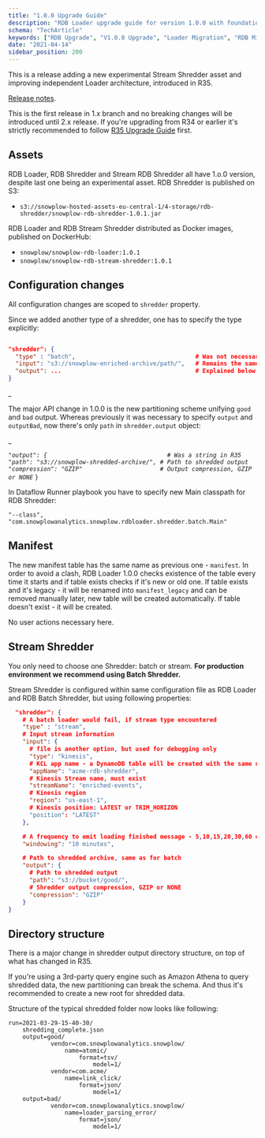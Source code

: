 ```yaml
---
title: "1.0.0 Upgrade Guide"
description: "RDB Loader upgrade guide for version 1.0.0 with foundational behavioral data loading capabilities."
schema: "TechArticle"
keywords: ["RDB Upgrade", "V1.0.0 Upgrade", "Loader Migration", "RDB Migration", "Version Upgrade", "Breaking Changes"]
date: "2021-04-14"
sidebar_position: 200
---
```


This is a release adding a new experimental Stream Shredder asset and improving independent Loader architecture, introduced in R35.

[Release notes](https://github.com/snowplow/snowplow-rdb-loader/releases/tag/1.0.0).

This is the first release in 1.x branch and no breaking changes will be introduced until 2.x release. If you're upgrading from R34 or earlier it's strictly recommended to follow [R35 Upgrade Guide](/docs/api-reference/loaders-storage-targets/snowplow-rdb-loader/upgrade-guides/r35-upgrade-guide/index.md) first.

## Assets

RDB Loader, RDB Shredder and Stream RDB Shredder all have 1.o.0 version, despite last one being an experimental asset. RDB Shredder is published on S3:

- `s3://snowplow-hosted-assets-eu-central-1/4-storage/rdb-shredder/snowplow-rdb-shredder-1.0.1.jar`

RDB Loader and RDB Stream Shredder distributed as Docker images, published on DockerHub:

- `snowplow/snowplow-rdb-loader:1.0.1`
- `snowplow/snowplow-rdb-stream-shredder:1.0.1`

## Configuration changes

All configuration changes are scoped to `shredder` property.

Since we added another type of a shredder, one has to specify the type explicitly:

```json

"shredder": {
  "type" : "batch",                                  # Was not necessary in R35
  "input": "s3://snowplow-enriched-archive/path/",   # Remains the same
  "output": ...                                      # Explained below
}
```

_

The major API change in 1.0.0 is the new partitioning scheme unifying `good` and `bad` output. Whereas previously it was necessary to specify `output` and `outputBad`, now there's only `path` in `shredder.output` object:

_

_`"output": {                                  # Was a string in R35
  "path": "s3://snowplow-shredded-archive/", # Path to shredded output
  "compression": "GZIP"                      # Output compression, GZIP or NONE`_ `}`

In Dataflow Runner playbook you have to specify new Main classpath for RDB Shredder:

```text
"--class", "com.snowplowanalytics.snowplow.rdbloader.shredder.batch.Main"
```

## Manifest

The new manifest table has the same name as previous one - `manifest`. In order to avoid a clash, RDB Loader 1.0.0 checks existence of the table every time it starts and if table exists checks if it's new or old one. If table exists and it's legacy - it will be renamed into `manifest_legacy` and can be removed manually later, new table will be created automatically. If table doesn't exist - it will be created.

No user actions necessary here.

## Stream Shredder

You only need to choose one Shredder: batch or stream. **For production environment we recommend using Batch Shredder.**

Stream Shredder is configured within same configuration file as RDB Loader and RDB Batch Shredder, but using following properties:

```json
  "shredder": {
    # A batch loader would fail, if stream type encountered
    "type" : "stream",
    # Input stream information
    "input": {
      # file is another option, but used for debugging only
      "type": "kinesis",
      # KCL app name - a DynamoDB table will be created with the same name
      "appName": "acme-rdb-shredder",
      # Kinesis Stream name, must exist
      "streamName": "enriched-events",
      # Kinesis region
      "region": "us-east-1",
      # Kinesis position: LATEST or TRIM_HORIZON
      "position": "LATEST"
    },

    # A frequency to emit loading finished message - 5,10,15,20,30,60 etc minutes, this is what controls how often your data will be loaded
    "windowing": "10 minutes",

    # Path to shredded archive, same as for batch
    "output": {
      # Path to shredded output
      "path": "s3://bucket/good/",
      # Shredder output compression, GZIP or NONE
      "compression": "GZIP"
    }
}
```

## Directory structure

There is a major change in shredder output directory structure, on top of what has changed in R35.

If you're using a 3rd-party query engine such as Amazon Athena to query shredded data, the new partitioning can break the schema. And thus it's recommended to create a new root for shredded data.

Structure of the typical shredded folder now looks like following:

```text
run=2021-03-29-15-40-30/
    shredding_complete.json
    output=good/
            vendor=com.snowplowanalytics.snowplow/
                name=atomic/
                    format=tsv/
                        model=1/
            vendor=com.acme/
                name=link_click/
                    format=json/
                        model=1/
    output=bad/
            vendor=com.snowplowanalytics.snowplow/
                name=loader_parsing_error/
                    format=json/
                        model=1/
```
